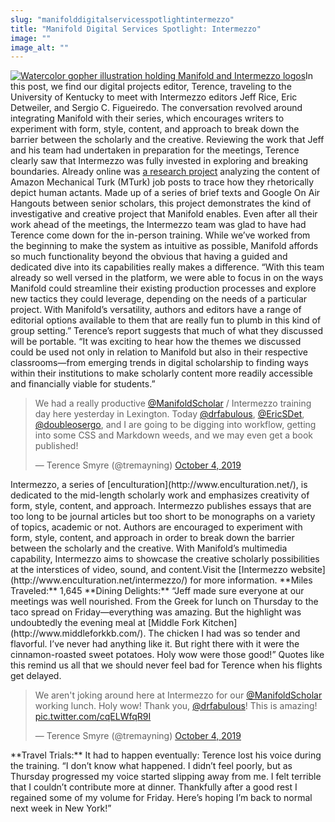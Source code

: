 ```yaml
---
slug: "manifolddigitalservicesspotlightintermezzo"
title: "Manifold Digital Services Spotlight: Intermezzo"
image: ""
image_alt: ""
---
```




<!--truncate-->

[![Watercolor gopher illustration holding Manifold and Intermezzo logos](/img/blog/legacy_wp/2019/10/gopher-intermezzo.jpg)](/img/blog/legacy_wp/2019/10/gopher-intermezzo.jpg)In this post, we find our digital projects editor, Terence, traveling to the University of Kentucky to meet with Intermezzo editors Jeff Rice, Eric Detweiler, and Sergio C. Figueiredo. The conversation revolved around integrating Manifold with their series, which encourages writers to experiment with form, style, content, and approach to break down the barrier between the scholarly and the creative. Reviewing the work that Jeff and his team had undertaken in preparation for the meetings, Terence clearly saw that Intermezzo was fully invested in exploring and breaking boundaries. Already online was [a research project](https://manifold.as.uky.edu/projects/following-mechanical-turks) analyzing the content of Amazon Mechanical Turk (MTurk) job posts to trace how they rhetorically depict human actants. Made up of a series of brief texts and Google On Air Hangouts between senior scholars, this project demonstrates the kind of investigative and creative project that Manifold enables. Even after all their work ahead of the meetings, the Intermezzo team was glad to have had Terence come down for the in-person training. While we’ve worked from the beginning to make the system as intuitive as possible, Manifold affords so much functionality beyond the obvious that having a guided and dedicated dive into its capabilities really makes a difference. “With this team already so well versed in the platform, we were able to focus in on the ways Manifold could streamline their existing production processes and explore new tactics they could leverage, depending on the needs of a particular project. With Manifold’s versatility, authors and editors have a range of editorial options available to them that are really fun to plumb in this kind of group setting.” Terence’s report suggests that much of what they discussed will be portable. “It was exciting to hear how the themes we discussed could be used not only in relation to Manifold but also in their respective classrooms—from emerging trends in digital scholarship to finding ways within their institutions to make scholarly content more readily accessible and financially viable for students.”

> We had a really productive [@ManifoldScholar](https://twitter.com/ManifoldScholar?ref_src=twsrc%5Etfw) / Intermezzo training day here yesterday in Lexington. Today [@drfabulous](https://twitter.com/drfabulous?ref_src=twsrc%5Etfw), [@EricSDet](https://twitter.com/EricSDet?ref_src=twsrc%5Etfw), [@doubleosergo](https://twitter.com/doubleosergo?ref_src=twsrc%5Etfw), and I are going to be digging into workflow, getting into some CSS and Markdown weeds, and we may even get a book published!
>
> — Terence Smyre (@tremayning) [October 4, 2019](https://twitter.com/tremayning/status/1180101759722803200?ref_src=twsrc%5Etfw)

<script async="" src="https://platform.twitter.com/widgets.js" charset="utf-8"></script>Intermezzo, a series of [enculturation](http://www.enculturation.net/), is dedicated to the mid-length scholarly work and emphasizes creativity of form, style, content, and approach. Intermezzo publishes essays that are too long to be journal articles but too short to be monographs on a variety of topics, academic or not. Authors are encouraged to experiment with form, style, content, and approach in order to break down the barrier between the scholarly and the creative. With Manifold’s multimedia capability, Intermezzo aims to showcase the creative scholarly possibilities at the interstices of video, sound, and content.Visit the [Intermezzo website](http://www.enculturation.net/intermezzo/) for more information. **Miles Traveled:** 1,645 **Dining Delights:** “Jeff made sure everyone at our meetings was well nourished. From the Greek for lunch on Thursday to the taco spread on Friday—everything was amazing. But the highlight was undoubtedly the evening meal at [Middle Fork Kitchen](http://www.middleforkkb.com/).&nbsp;The chicken I had was so tender and flavorful. I’ve never had anything like it. But right there with it were the cinnamon-roasted sweet potatoes. Holy wow were those good!” Quotes like this remind us all that we should never feel bad for Terence when his flights get delayed.

> We aren't joking around here at Intermezzo for our [@ManifoldScholar](https://twitter.com/ManifoldScholar?ref_src=twsrc%5Etfw) working lunch. Holy wow! Thank you, [@drfabulous](https://twitter.com/drfabulous?ref_src=twsrc%5Etfw)! This is amazing! [pic.twitter.com/cqELWfqR9I](https://t.co/cqELWfqR9I)
>
> — Terence Smyre (@tremayning) [October 4, 2019](https://twitter.com/tremayning/status/1180147574633848833?ref_src=twsrc%5Etfw)

<script async="" src="https://platform.twitter.com/widgets.js" charset="utf-8"></script> **Travel Trials:** It had to happen eventually: Terence lost his voice during the training. “I don’t know what happened. I didn’t feel poorly, but as Thursday progressed my voice started slipping away from me. I felt terrible that I couldn’t contribute more at dinner. Thankfully after a good rest I regained some of my volume for Friday. Here’s hoping I’m back to normal next week in New York!”

